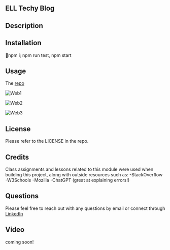 ## ELL Techy Blog

## Description



## Installation

🌟npm i;
npm run test, 
npm start


## Usage

The [repo](https://github.com/elizabeth189/) 

 ![Web1](./assets/images/Web1.PNG)

  ![Web2](./assets/images/Web2.PNG)

![Web3](./assets/images/Web3.PNG)

## License

Please refer to the LICENSE in the repo.

## Credits

Class assignments and lessons related to this module were used when building this project, along with outside resources such as:
-StackOverflow
-W3Schools
-Mozilla
-ChatGPT (great at explaining errors!)

## Questions

Please feel free to reach out with any questions by email or connect through [LinkedIn](https://www.linkedin.com/in/elizabeth-lopez-lopez-345b3b14a/)

## Video
coming soon!
